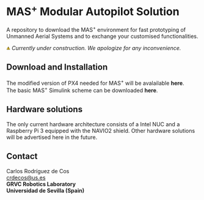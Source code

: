 

# MAS<sup>+</sup> Modular Autopilot Solution
A repository to download the MAS<sup>+</sup> environment for fast prototyping of Unmanned Aerial Systems and to exchange your customised functionalities.

<img src="image/warning.png" width="2%"> *Currently under construction. We apologize for any inconvenience.*

## Download and Installation
The modified version of PX4 needed for MAS<sup>+</sup> will be avalailable **here**.  
The basic MAS<sup>+</sup> Simulink scheme can be downloaded **here**.  

## Hardware solutions
The only current hardware architecture consists of a Intel NUC and a Raspberry Pi 3 equipped with the NAVIO2 shield. Other hardware solutions will be advertised here in the future.

## Contact
Carlos Rodríguez de Cos  
crdecos@us.es  
**GRVC Robotics Laboratory  
Universidad de Sevilla (Spain)**
